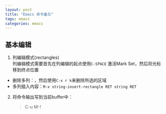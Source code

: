 ```yaml
---
layout: post
title: "Emacs 命令备忘"
tags: emacs
categories: emacs
---
```


## 基本编辑  
1. 列编辑模式(rectangles)  
  列编辑模式需要首先在列编辑的起点使用`C-SPACE` 激活Mark Set，然后将光标移到终点位置
  * 删除多列：，然后使用`C-x r k`来删除所选的区域  
  * 多列插入内容：`M-x string-insert-rectangle RET string RET`

2. 将命令输出写到当前buffer中：
    >C-u M-! <shell-command>
